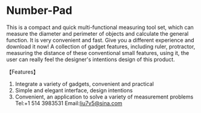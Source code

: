 # Number-Pad
This is a compact and quick multi-functional measuring tool set, which can measure the diameter and perimeter of objects and calculate the general function. It is very convenient and fast. Give you a different experience and download it now! A collection of gadget features, including ruler, protractor, measuring the distance of these conventional small features, using it, the user can really feel the designer's intentions design of this product.

【Features】
1. Integrate a variety of gadgets, convenient and practical
2. Simple and elegant interface, design intentions
3. Convenient, an application to solve a variety of measurement problems
Tel:+1 514 3983531
Email:liu7v5@sina.com
